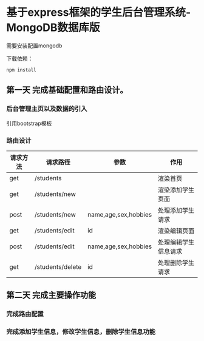 # 基于express框架的学生后台管理系统-MongoDB数据库版

需要安装配置mongodb

下载依赖：
```
npm install 
```

## 第一天 完成基础配置和路由设计。

### 后台管理主页以及数据的引入
 引用bootstrap模板
### 路由设计
 请求方法 | 请求路径 | 参数 | 作用 
  -------|---------|----|-----
 get|/students| |渲染首页
 get|/students/new| |渲染添加学生页面
 post|/students/new|name,age,sex,hobbies|处理添加学生请求
 get|/students/edit|id |渲染编辑页面
 post|/students/edit|name,age,sex,hobbies|处理编辑学生信息请求
 get|/students/delete|id |处理删除学生请求

 ## 第二天 完成主要操作功能

 ### 完成路由配置

 ### 完成添加学生信息，修改学生信息，删除学生信息功能
